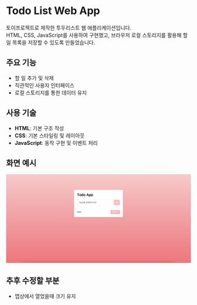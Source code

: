 # Todo List Web App
토이프로젝트로 제작한 투두리스트 웹 애플리케이션입니다.  
HTML, CSS, JavaScript를 사용하여 구현했고, 브라우저 로컬 스토리지를 활용해 할 일 목록을 저장할 수 있도록 만들었습니다.

## 주요 기능
- 할 일 추가 및 삭제
- 직관적인 사용자 인터페이스
- 로컬 스토리지를 통한 데이터 유지

## 사용 기술
- **HTML**: 기본 구조 작성  
- **CSS**: 기본 스타일링 및 레이아웃  
- **JavaScript**: 동작 구현 및 이벤트 처리

## 화면 예시
![screenshot](./screenshot.png)

## 추후 수정할 부분
- 앱상에서 열었을때 크기 유지

